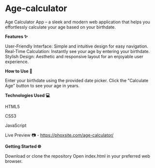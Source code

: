 # Age-calculator
Age Calculator App – a sleek and modern web application that helps you effortlessly calculate your age based on your birthdate.

**Features ✨**

User-Friendly Interface: Simple and intuitive design for easy navigation.
Real-Time Calculation: Instantly see your age by entering your birthdate.
Stylish Design: Aesthetic and responsive layout for an enjoyable user experience.

**How to Use 🚀**

Enter your birthdate using the provided date picker.
Click the "Calculate Age" button to see your age in years.

**Technologies Used 💻**

HTML5

CSS3

JavaScript

Live Preview 📷 - https://phoxsite.com/age-calculator/

**Getting Started 🌐**

Download or clone the repository
Open index.html in your preferred web browser.
